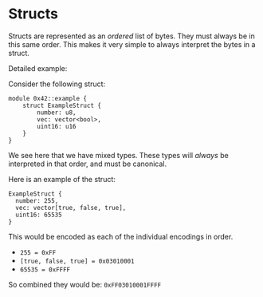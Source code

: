 # Structs

Structs are represented as an *ordered* list of bytes. They must always be in this same order. This makes it very simple
to always interpret the bytes in a struct.

Detailed example:

Consider the following struct:

```move
module 0x42::example {
    struct ExampleStruct {
        number: u8,
        vec: vector<bool>,
        uint16: u16
    }
}
```

We see here that we have mixed types. These types will *always* be interpreted in that order, and must be canonical.

Here is an example of the struct:

```
ExampleStruct {
  number: 255,
  vec: vector[true, false, true],
  uint16: 65535
}
```

This would be encoded as each of the individual encodings in order.

- `255 = 0xFF`
- `[true, false, true] = 0x03010001`
- `65535 = 0xFFFF`

So combined they would be:
`0xFF03010001FFFF`
